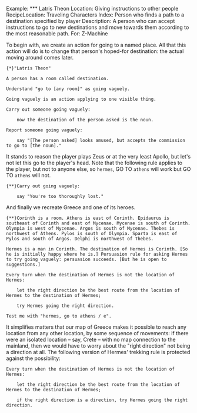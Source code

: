 Example: *** Latris Theon
Location: Giving instructions to other people
RecipeLocation: Traveling Characters
Index: Person who finds a path to a destination specified by player
Description: A person who can accept instructions to go to new destinations and move towards them according to the most reasonable path.
For: Z-Machine

  
To begin with, we create an action for going to a named place. All that this action will do is to change that person's hoped-for destination: the actual moving around comes later.

  

``` inform7
{*}"Latris Theon"

A person has a room called destination.

Understand "go to [any room]" as going vaguely.

Going vaguely is an action applying to one visible thing.

Carry out someone going vaguely:

	now the destination of the person asked is the noun.

Report someone going vaguely:

	say "[The person asked] looks amused, but accepts the commission to go to [the noun]."
```

  
It stands to reason the player plays Zeus or at the very least Apollo, but let's not let this go to the player's head. Note that the following rule applies to the player, but not to anyone else, so ``hermes``, GO TO ``athens`` will work but GO TO ``athens`` will not.

  

``` inform7
{**}Carry out going vaguely:

	say "You're too thoroughly lost."
```

  
And finally we recreate Greece and one of its heroes.

  

``` inform7
{**}Corinth is a room. Athens is east of Corinth. Epidaurus is southeast of Corinth and east of Mycenae. Mycenae is south of Corinth. Olympia is west of Mycenae. Argos is south of Mycenae. Thebes is northwest of Athens. Pylos is south of Olympia. Sparta is east of Pylos and south of Argos. Delphi is northwest of Thebes.

Hermes is a man in Corinth. The destination of Hermes is Corinth. [So he is initially happy where he is.] Persuasion rule for asking Hermes to try going vaguely: persuasion succeeds. [But he is open to suggestions.]

Every turn when the destination of Hermes is not the location of Hermes:

	let the right direction be the best route from the location of Hermes to the destination of Hermes;

	try Hermes going the right direction.

Test me with "hermes, go to athens / e".
```

  
It simplifies matters that our map of Greece makes it possible to reach any location from any other location, by some sequence of movements: if there were an isolated location – say, Crete – with no map connection to the mainland, then we would have to worry about the "right direction" not being a direction at all. The following version of Hermes' trekking rule is protected against the possibility:

  

``` inform7
Every turn when the destination of Hermes is not the location of Hermes:

	let the right direction be the best route from the location of Hermes to the destination of Hermes;

	if the right direction is a direction, try Hermes going the right direction.
```

